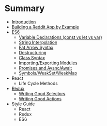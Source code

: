 # Summary

* [Introduction](README.md)
* [Building a Reddit App by Example](building_a_reddit_app_by_example.md)
* [ES6](ES6.md)
   * [Variable Declarations (const vs let vs var)](variable_declarations_const_vs_let_vs_var.md)
   * [String Interpolation](string_interpolation.md)
   * [Fat Arrow Syntax](fat_arrow_syntax.md)
   * [Destructuring](destructuring.md)
   * [Class Syntax](class_syntax.md)
   * [Importing/Exporting Modules](importingexporting_modules.md)
   * [Promises and Aysnc/Await](promises_and_aysncawait.md)
   * [Symbols/WeakSet/WeakMap](symbolsweaksetweakmap.md)
* React
   * Life Cycle Methods
* [Redux](React.md)
   * [Writing Good Selectors](writing_good_selectors.md)
   * [Writing Good Actions](writing_good_actions.md)
* Style Guide
   * React
   * Redux
   * ES6

